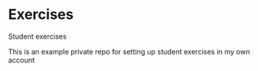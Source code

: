# Exercises
Student exercises

This is an example private repo for setting up student exercises in my own account
